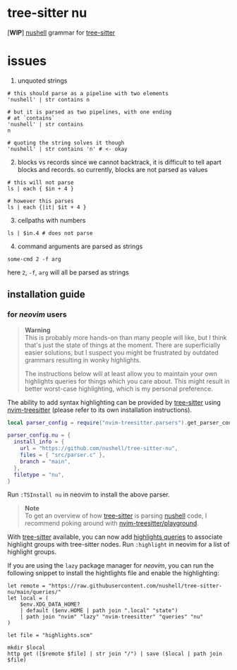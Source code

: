 # tree-sitter nu

[**WIP**] [nushell](https://github.com/nushell/nushell) grammar for [tree-sitter](https://tree-sitter.github.io/tree-sitter/)

# issues
1. unquoted strings
```nu
# this should parse as a pipeline with two elements
'nushell' | str contains n

# but it is parsed as two pipelines, with one ending
# at `contains`
'nushell' | str contains
n

# quoting the string solves it though
'nushell' | str contains 'n' # <- okay
```

2. blocks vs records
since we cannot backtrack, it is difficult to tell apart blocks and
records. so currently, blocks are not parsed as values
```nu
# this will not parse
ls | each { $in + 4 }

# however this parses
ls | each {|it| $it + 4 }
```

3. cellpaths with numbers
```nu
ls | $in.4 # does not parse
```

4. command arguments are parsed as strings
```nu
some-cmd 2 -f arg
```

here `2`, `-f`, `arg` will all be parsed as strings

## installation guide
### for *neovim* users
> **Warning**  
> This is probably more hands-on than many people will like, but I think that's
> just the state of things at the moment. There are superficially easier
> solutions, but I suspect you might be frustrated by outdated grammars
> resulting in wonky highlights.
>
> The instructions below will at least allow you to maintain your own highlights
> queries for things which you care about. This might result in better
> worst-case highlighting, which is my personal preference.

The ability to add syntax highlighting can be provided by [tree-sitter] using
[nvim-treesitter]  (please refer to its own installation instructions).

```lua
local parser_config = require("nvim-treesitter.parsers").get_parser_configs()

parser_config.nu = {
  install_info = {
    url = "https://github.com/nushell/tree-sitter-nu",
    files = { "src/parser.c" },
    branch = "main",
  },
  filetype = "nu",
}
```

Run `:TSInstall nu` in neovim to install the above parser.

> **Note**  
> To get an overview of how [tree-sitter] is parsing [nushell] code, I recommend
> poking around with [nvim-treesitter/playground].

With [tree-sitter] available, you can now add [highlights queries] to associate
highlight groups with tree-sitter nodes. Run `:highlight` in neovim for a list
of highlight groups.

If you are using the `lazy` package manager for *neovim*, you can run the
following snippet to install the hightlights file and enable the highlighting:
```nushell
let remote = "https://raw.githubusercontent.com/nushell/tree-sitter-nu/main/queries/"
let local = (
    $env.XDG_DATA_HOME?
    | default ($env.HOME | path join ".local" "state")
    | path join "nvim" "lazy" "nvim-treesitter" "queries" "nu"
)

let file = "highlights.scm"

mkdir $local
http get ([$remote $file] | str join "/") | save ($local | path join $file)
```

[tree-sitter]: https://tree-sitter.github.io/tree-sitter/
[nvim-treesitter]: https://github.com/nvim-treesitter/nvim-treesitter
[nvim-treesitter/playground]: https://github.com/nvim-treesitter/playground
[nushell]: https://github.com/nushell/nushell
[highlights queries]: https://tree-sitter.github.io/tree-sitter/syntax-highlighting#highlights
